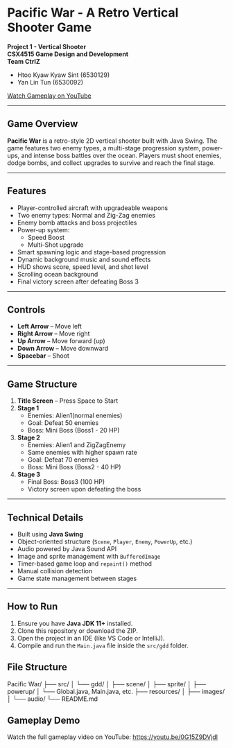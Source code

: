 # Pacific War - A Retro Vertical Shooter Game

**Project 1 - Vertical Shooter**  
**CSX4515 Game Design and Development**  
**Team CtrlZ**  
- Htoo Kyaw Kyaw Sint (6530129)  
- Yan Lin Tun (6530092)

[Watch Gameplay on YouTube](https://youtu.be/0G15Z9DVjdI)

---

## Game Overview

**Pacific War** is a retro-style 2D vertical shooter built with Java Swing. The game features two enemy types, a multi-stage progression system, power-ups, and intense boss battles over the ocean. Players must shoot enemies, dodge bombs, and collect upgrades to survive and reach the final stage.

---

## Features

- Player-controlled aircraft with upgradeable weapons
- Two enemy types: Normal and Zig-Zag enemies
- Enemy bomb attacks and boss projectiles
- Power-up system:
  - Speed Boost
  - Multi-Shot upgrade
- Smart spawning logic and stage-based progression
- Dynamic background music and sound effects
- HUD shows score, speed level, and shot level
- Scrolling ocean background
- Final victory screen after defeating Boss 3

---

## Controls

- **Left Arrow** – Move left  
- **Right Arrow** – Move right
- **Up Arrow** – Move forward (up)
- **Down Arrow** – Move downward  
- **Spacebar** – Shoot

---

## Game Structure

1. **Title Screen** – Press Space to Start
2. **Stage 1**
   - Enemies: Alien1(normal enemies)
   - Goal: Defeat 50 enemies
   - Boss: Mini Boss (Boss1 - 20 HP)
3. **Stage 2**
   - Enemies: Alien1 and ZigZagEnemy
   - Same enemies with higher spawn rate
   - Goal: Defeat 70 enemies
   - Boss: Mini Boss (Boss2 - 40 HP)
4. **Stage 3**
   - Final Boss: Boss3 (100 HP)
   - Victory screen upon defeating the boss

---

## Technical Details

- Built using **Java Swing**
- Object-oriented structure (`Scene`, `Player`, `Enemy`, `PowerUp`, etc.)
- Audio powered by Java Sound API
- Image and sprite management with `BufferedImage`
- Timer-based game loop and `repaint()` method
- Manual collision detection
- Game state management between stages

---

## How to Run

1. Ensure you have **Java JDK 11+** installed.
2. Clone this repository or download the ZIP.
3. Open the project in an IDE (like VS Code or IntelliJ).
4. Compile and run the `Main.java` file inside the `src/gdd` folder.

## File Structure

Pacific War/
├── src/
│   └── gdd/
│       ├── scene/
│       ├── sprite/
│       ├── powerup/
│       └── Global.java, Main.java, etc.
├── resources/
│   ├── images/
│   └── audio/
└── README.md

## Gameplay Demo

Watch the full gameplay video on YouTube:
https://youtu.be/0G15Z9DVjdI

